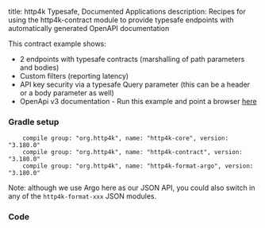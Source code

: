 title: http4k Typesafe, Documented Applications
description: Recipes for using the http4k-contract module to provide typesafe endpoints with automatically generated OpenAPI documentation

This contract example shows:

- 2 endpoints with typesafe contracts (marshalling of path parameters and bodies)
- Custom filters (reporting latency)
- API key security via a typesafe Query parameter (this can be a header or a body parameter as well)
- OpenApi v3 documentation - Run this example and point a browser [here](https://http4k.org/openapi3?url=http://localhost:8000/context/swagger.json)

### Gradle setup
```
    compile group: "org.http4k", name: "http4k-core", version: "3.180.0"
    compile group: "org.http4k", name: "http4k-contract", version: "3.180.0"
    compile group: "org.http4k", name: "http4k-format-argo", version: "3.180.0"
```

Note: although we use Argo here as our JSON API, you could also switch in any of the `http4k-format-xxx` JSON modules. 

### Code [<img class="octocat"/>](https://github.com/http4k/http4k/blob/master/src/docs/cookbook/typesafe_http_contracts/example.kt)
<script src="https://gist-it.appspot.com/https://github.com/http4k/http4k/blob/master/src/docs/cookbook/typesafe_http_contracts/example.kt"></script>
